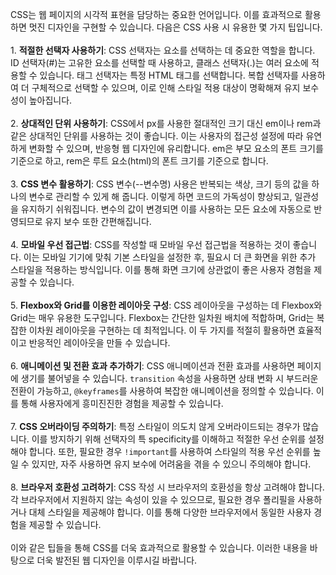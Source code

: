 <p>CSS는 웹 페이지의 시각적 표현을 담당하는 중요한 언어입니다. 이를 효과적으로 활용하면 멋진 디자인을 구현할 수 있습니다. 다음은 CSS 사용 시 유용한 몇 가지 팁입니다.<br /><br />1. <strong>적절한 선택자 사용하기</strong>: CSS 선택자는 요소를 선택하는 데 중요한 역할을 합니다. ID 선택자(#)는 고유한 요소를 선택할 때 사용하고, 클래스 선택자(.)는 여러 요소에 적용할 수 있습니다. 태그 선택자는 특정 HTML 태그를 선택합니다. 복합 선택자를 사용하여 더 구체적으로 선택할 수 있으며, 이로 인해 스타일 적용 대상이 명확해져 유지 보수성이 높아집니다.<br /><br />2. <strong>상대적인 단위 사용하기</strong>: CSS에서 px를 사용한 절대적인 크기 대신 em이나 rem과 같은 상대적인 단위를 사용하는 것이 좋습니다. 이는 사용자의 접근성 설정에 따라 유연하게 변화할 수 있으며, 반응형 웹 디자인에 유리합니다. em은 부모 요소의 폰트 크기를 기준으로 하고, rem은 루트 요소(html)의 폰트 크기를 기준으로 합니다.<br /><br />3. <strong>CSS 변수 활용하기</strong>: CSS 변수(--변수명) 사용은 반복되는 색상, 크기 등의 값을 하나의 변수로 관리할 수 있게 해 줍니다. 이렇게 하면 코드의 가독성이 향상되고, 일관성을 유지하기 쉬워집니다. 변수의 값이 변경되면 이를 사용하는 모든 요소에 자동으로 반영되므로 유지 보수 또한 간편해집니다.<br /><br />4. <strong>모바일 우선 접근법</strong>: CSS를 작성할 때 모바일 우선 접근법을 적용하는 것이 좋습니다. 이는 모바일 기기에 맞춰 기본 스타일을 설정한 후, 필요시 더 큰 화면을 위한 추가 스타일을 적용하는 방식입니다. 이를 통해 화면 크기에 상관없이 좋은 사용자 경험을 제공할 수 있습니다.<br /><br />5. <strong>Flexbox와 Grid를 이용한 레이아웃 구성</strong>: CSS 레이아웃을 구성하는 데 Flexbox와 Grid는 매우 유용한 도구입니다. Flexbox는 간단한 일차원 배치에 적합하며, Grid는 복잡한 이차원 레이아웃을 구현하는 데 최적입니다. 이 두 가지를 적절히 활용하면 효율적이고 반응적인 레이아웃을 만들 수 있습니다.<br /><br />6. <strong>애니메이션 및 전환 효과 추가하기</strong>: CSS 애니메이션과 전환 효과를 사용하면 페이지에 생기를 불어넣을 수 있습니다. <code>transition</code> 속성을 사용하면 상태 변화 시 부드러운 전환이 가능하고, <code>@keyframes</code>를 사용하여 복잡한 애니메이션을 정의할 수 있습니다. 이를 통해 사용자에게 흥미진진한 경험을 제공할 수 있습니다.<br /><br />7. <strong>CSS 오버라이딩 주의하기</strong>: 특정 스타일이 의도치 않게 오버라이드되는 경우가 많습니다. 이를 방지하기 위해 선택자의 특 specificity를 이해하고 적절한 우선 순위를 설정해야 합니다. 또한, 필요한 경우 <code>!important</code>를 사용하여 스타일의 적용 우선 순위를 높일 수 있지만, 자주 사용하면 유지 보수에 어려움을 겪을 수 있으니 주의해야 합니다.<br /><br />8. <strong>브라우저 호환성 고려하기</strong>: CSS 작성 시 브라우저의 호환성을 항상 고려해야 합니다. 각 브라우저에서 지원하지 않는 속성이 있을 수 있으므로, 필요한 경우 폴리필을 사용하거나 대체 스타일을 제공해야 합니다. 이를 통해 다양한 브라우저에서 동일한 사용자 경험을 제공할 수 있습니다.<br /><br />이와 같은 팁들을 통해 CSS를 더욱 효과적으로 활용할 수 있습니다. 이러한 내용을 바탕으로 더욱 발전된 웹 디자인을 이루시길 바랍니다.</p>